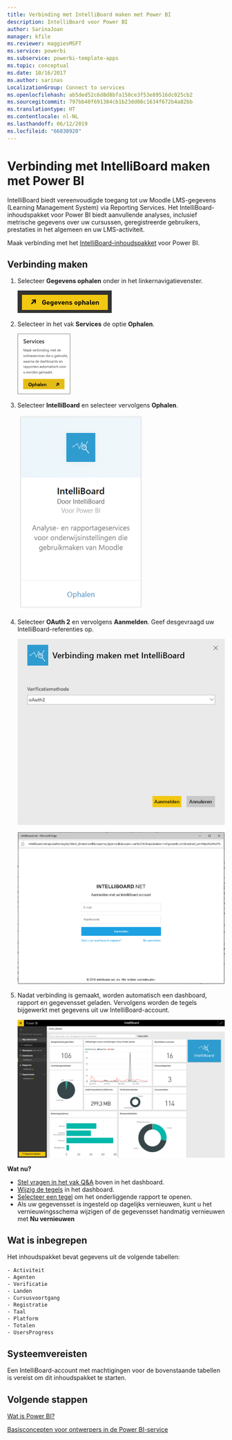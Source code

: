 ```yaml
---
title: Verbinding met IntelliBoard maken met Power BI
description: IntelliBoard voor Power BI
author: SarinaJoan
manager: kfile
ms.reviewer: maggiesMSFT
ms.service: powerbi
ms.subservice: powerbi-template-apps
ms.topic: conceptual
ms.date: 10/16/2017
ms.author: sarinas
LocalizationGroup: Connect to services
ms.openlocfilehash: ab5ded52c6d8d8bfa150ce3f53e89516dc025cb2
ms.sourcegitcommit: 797bb40f691384cb1b23dd08c1634f672b4a82bb
ms.translationtype: HT
ms.contentlocale: nl-NL
ms.lasthandoff: 06/12/2019
ms.locfileid: "66838920"
---
```

# <a name="connect-to-intelliboard-with-power-bi"></a>Verbinding met IntelliBoard maken met Power BI
IntelliBoard biedt vereenvoudigde toegang tot uw Moodle LMS-gegevens (Learning Management System) via Reporting Services. Het IntelliBoard-inhoudspakket voor Power BI biedt aanvullende analyses, inclusief metrische gegevens over uw cursussen, geregistreerde gebruikers, prestaties in het algemeen en uw LMS-activiteit.

Maak verbinding met het [IntelliBoard-inhoudspakket](https://app.powerbi.com/getdata/services/intelliboard) voor Power BI.

## <a name="how-to-connect"></a>Verbinding maken
1. Selecteer **Gegevens ophalen** onder in het linkernavigatievenster.  
   
    ![](media/service-connect-to-intelliboard/getdata.png)
2. Selecteer in het vak **Services** de optie **Ophalen**.  
   
    ![](media/service-connect-to-intelliboard/services.png)
3. Selecteer **IntelliBoard** en selecteer vervolgens **Ophalen**.  
   
    ![](media/service-connect-to-intelliboard/intelliboard.png)
4. Selecteer **OAuth 2** en vervolgens **Aanmelden**. Geef desgevraagd uw IntelliBoard-referenties op.
   
    ![](media/service-connect-to-intelliboard/creds.png)
   
    ![](media/service-connect-to-intelliboard/creds2.png)
5. Nadat verbinding is gemaakt, worden automatisch een dashboard, rapport en gegevensset geladen. Vervolgens worden de tegels bijgewerkt met gegevens uit uw IntelliBoard-account.
   
    ![](media/service-connect-to-intelliboard/dashboard.png)

**Wat nu?**

* [Stel vragen in het vak Q&A](consumer/end-user-q-and-a.md) boven in het dashboard.
* [Wijzig de tegels](service-dashboard-edit-tile.md) in het dashboard.
* [Selecteer een tegel](consumer/end-user-tiles.md) om het onderliggende rapport te openen.
* Als uw gegevensset is ingesteld op dagelijks vernieuwen, kunt u het vernieuwingsschema wijzigen of de gegevensset handmatig vernieuwen met **Nu vernieuwen**

## <a name="whats-included"></a>Wat is inbegrepen
Het inhoudspakket bevat gegevens uit de volgende tabellen:  

    - Activiteit  
    - Agenten  
    - Verificatie  
    - Landen  
    - Cursusvoortgang  
    - Registratie
    - Taal  
    - Platform  
    - Totalen  
    - UsersProgress    

## <a name="system-requirements"></a>Systeemvereisten
Een IntelliBoard-account met machtigingen voor de bovenstaande tabellen is vereist om dit inhoudspakket te starten.

## <a name="next-steps"></a>Volgende stappen
[Wat is Power BI?](power-bi-overview.md)

[Basisconcepten voor ontwerpers in de Power BI-service](service-basic-concepts.md)

